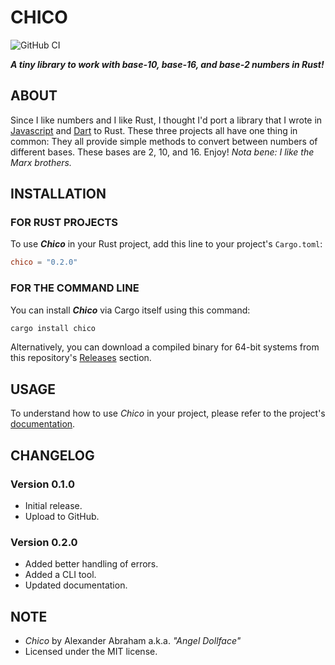 # CHICO

![GitHub CI](https://github.com/angeldollface/chico/actions/workflows/rust.yml/badge.svg)

***A tiny library to work with base-10, base-16, and base-2 numbers in Rust!***

## ABOUT

Since I like numbers and I like Rust, I thought I'd port a library that I wrote in [Javascript](https://github.com/angeldollface/zeppo) and [Dart](https://github.com/angeldollface/harpo) to Rust. These three projects all have one thing in common: They all provide simple methods to convert between numbers of different bases. These bases are 2, 10, and 16. Enjoy! *Nota bene: I like the Marx brothers.*

## INSTALLATION

### FOR RUST PROJECTS

To use ***Chico*** in your Rust project, add this line to your project's `Cargo.toml`:

```TOML
chico = "0.2.0"
```

### FOR THE COMMAND LINE

You can install ***Chico*** via Cargo itself using this command:

```bash
cargo install chico
```

Alternatively, you can download a compiled binary for 64-bit systems from this repository's [Releases](https://github.com/angeldollface/chico/releases) section.

## USAGE

To understand how to use *Chico* in your project, please refer to the project's [documentation](https://docs.rs/chico/0.2.0).

## CHANGELOG

### Version 0.1.0

- Initial release.
- Upload to GitHub.

### Version 0.2.0

- Added better handling of errors.
- Added a CLI tool.
- Updated documentation.

## NOTE

- *Chico* by Alexander Abraham a.k.a. *"Angel Dollface"*
- Licensed under the MIT license.